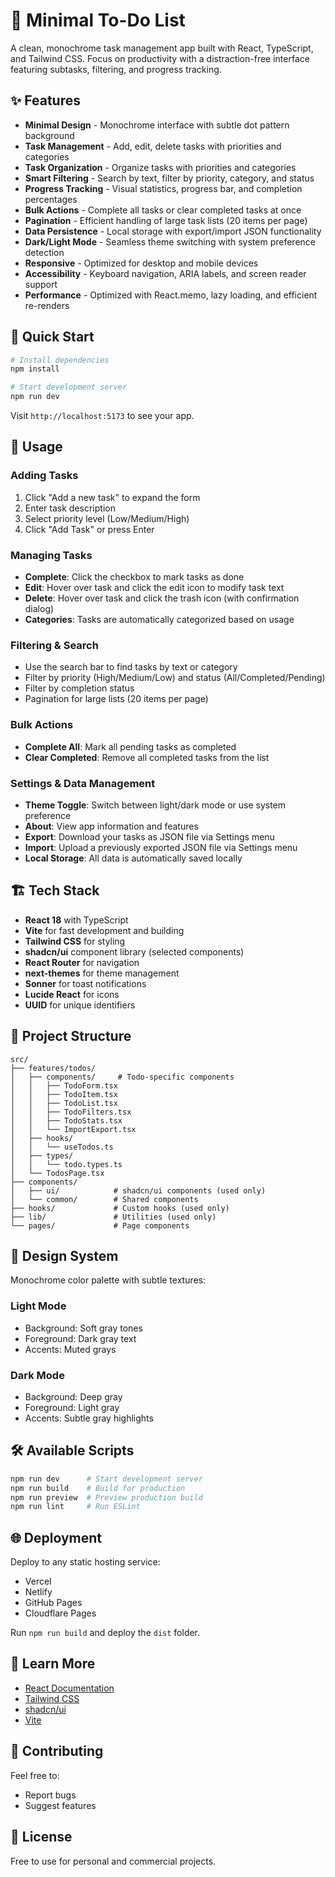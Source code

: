 # 📝 Minimal To-Do List

A clean, monochrome task management app built with React, TypeScript, and Tailwind CSS. Focus on productivity with a distraction-free interface featuring subtasks, filtering, and progress tracking.

## ✨ Features

- **Minimal Design** - Monochrome interface with subtle dot pattern background
- **Task Management** - Add, edit, delete tasks with priorities and categories
- **Task Organization** - Organize tasks with priorities and categories
- **Smart Filtering** - Search by text, filter by priority, category, and status
- **Progress Tracking** - Visual statistics, progress bar, and completion percentages
- **Bulk Actions** - Complete all tasks or clear completed tasks at once
- **Pagination** - Efficient handling of large task lists (20 items per page)
- **Data Persistence** - Local storage with export/import JSON functionality
- **Dark/Light Mode** - Seamless theme switching with system preference detection
- **Responsive** - Optimized for desktop and mobile devices
- **Accessibility** - Keyboard navigation, ARIA labels, and screen reader support
- **Performance** - Optimized with React.memo, lazy loading, and efficient re-renders

## 🚀 Quick Start

```bash
# Install dependencies
npm install

# Start development server
npm run dev
```

Visit `http://localhost:5173` to see your app.

## 📱 Usage

### Adding Tasks
1. Click "Add a new task" to expand the form
2. Enter task description
3. Select priority level (Low/Medium/High)
4. Click "Add Task" or press Enter

### Managing Tasks
- **Complete**: Click the checkbox to mark tasks as done
- **Edit**: Hover over task and click the edit icon to modify task text
- **Delete**: Hover over task and click the trash icon (with confirmation dialog)
- **Categories**: Tasks are automatically categorized based on usage

### Filtering & Search
- Use the search bar to find tasks by text or category
- Filter by priority (High/Medium/Low) and status (All/Completed/Pending)
- Filter by completion status
- Pagination for large lists (20 items per page)

### Bulk Actions
- **Complete All**: Mark all pending tasks as completed
- **Clear Completed**: Remove all completed tasks from the list

### Settings & Data Management
- **Theme Toggle**: Switch between light/dark mode or use system preference
- **About**: View app information and features
- **Export**: Download your tasks as JSON file via Settings menu
- **Import**: Upload a previously exported JSON file via Settings menu
- **Local Storage**: All data is automatically saved locally

## 🏗️ Tech Stack

- **React 18** with TypeScript
- **Vite** for fast development and building
- **Tailwind CSS** for styling
- **shadcn/ui** component library (selected components)
- **React Router** for navigation
- **next-themes** for theme management
- **Sonner** for toast notifications
- **Lucide React** for icons
- **UUID** for unique identifiers

## 📁 Project Structure

```
src/
├── features/todos/
│   ├── components/     # Todo-specific components
│   │   ├── TodoForm.tsx
│   │   ├── TodoItem.tsx
│   │   ├── TodoList.tsx
│   │   ├── TodoFilters.tsx
│   │   ├── TodoStats.tsx
│   │   └── ImportExport.tsx
│   ├── hooks/
│   │   └── useTodos.ts
│   ├── types/
│   │   └── todo.types.ts
│   └── TodosPage.tsx
├── components/
│   ├── ui/            # shadcn/ui components (used only)
│   └── common/        # Shared components
├── hooks/             # Custom hooks (used only)
├── lib/               # Utilities (used only)
└── pages/             # Page components
```

## 🎨 Design System

Monochrome color palette with subtle textures:

### Light Mode
- Background: Soft gray tones
- Foreground: Dark gray text
- Accents: Muted grays

### Dark Mode
- Background: Deep gray
- Foreground: Light gray
- Accents: Subtle gray highlights

## 🛠️ Available Scripts

```bash
npm run dev      # Start development server
npm run build    # Build for production
npm run preview  # Preview production build
npm run lint     # Run ESLint
```

## 🌐 Deployment

Deploy to any static hosting service:
- Vercel
- Netlify
- GitHub Pages
- Cloudflare Pages

Run `npm run build` and deploy the `dist` folder.

## 📖 Learn More

- [React Documentation](https://react.dev/)
- [Tailwind CSS](https://tailwindcss.com/)
- [shadcn/ui](https://ui.shadcn.com/)
- [Vite](https://vitejs.dev/)

## 🤝 Contributing

Feel free to:
- Report bugs
- Suggest features


## 📄 License

Free to use for personal and commercial projects.